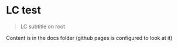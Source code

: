 # LC test
> LC subtitle on root

Content is in the docs folder (github pages is configured to look at it)

